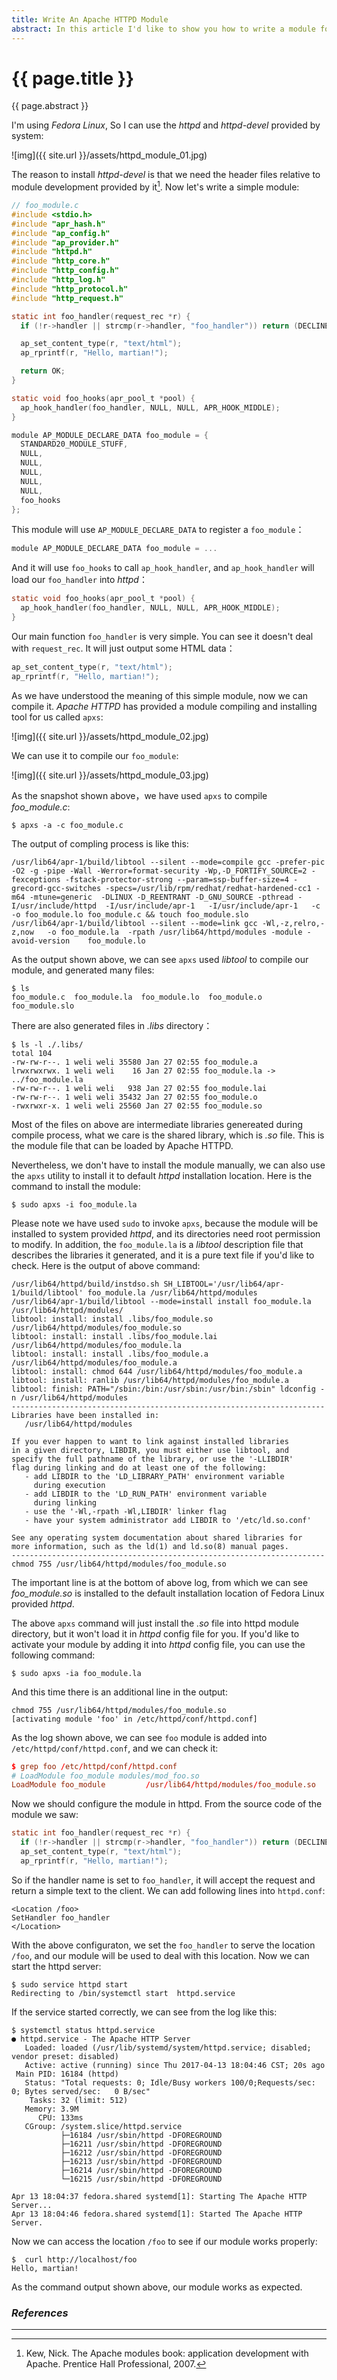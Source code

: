 ```yaml
---
title: Write An Apache HTTPD Module
abstract: In this article I'd like to show you how to write a module for Apache HTTPD.
---
```


# {{ page.title }}

{{ page.abstract }}

I'm using _Fedora Linux_, So I can use the _httpd_ and _httpd-devel_ provided by system:

![img]({{ site.url }}/assets/httpd_module_01.jpg)

The reason to install _httpd-devel_ is that we need the header files relative to module development provided by it[^1]. Now let's write a simple module:

```c
// foo_module.c
#include <stdio.h>
#include "apr_hash.h"
#include "ap_config.h"
#include "ap_provider.h"
#include "httpd.h"
#include "http_core.h"
#include "http_config.h"
#include "http_log.h"
#include "http_protocol.h"
#include "http_request.h"

static int foo_handler(request_rec *r) {
  if (!r->handler || strcmp(r->handler, "foo_handler")) return (DECLINED);

  ap_set_content_type(r, "text/html");
  ap_rprintf(r, "Hello, martian!");

  return OK;
}

static void foo_hooks(apr_pool_t *pool) {
  ap_hook_handler(foo_handler, NULL, NULL, APR_HOOK_MIDDLE);
}

module AP_MODULE_DECLARE_DATA foo_module = {
  STANDARD20_MODULE_STUFF,
  NULL,
  NULL,
  NULL,
  NULL,
  NULL,
  foo_hooks
};
```

This module will use `AP_MODULE_DECLARE_DATA` to register a `foo_module`：

```c
module AP_MODULE_DECLARE_DATA foo_module = ...
```

And it will use `foo_hooks` to call `ap_hook_handler`, and `ap_hook_handler` will load our `foo_handler` into _httpd_：

```c
static void foo_hooks(apr_pool_t *pool) {
  ap_hook_handler(foo_handler, NULL, NULL, APR_HOOK_MIDDLE);
}
```

Our main function `foo_handler` is very simple. You can see it doesn't deal with `request_rec`. It will just output some HTML data：

```c
ap_set_content_type(r, "text/html");
ap_rprintf(r, "Hello, martian!");
```

As we have understood the meaning of this simple module, now we can compile it. _Apache HTTPD_ has provided a module compiling and installing tool for us called `apxs`:

![img]({{ site.url }}/assets/httpd_module_02.jpg)

We can use it to compile our `foo_module`:

![img]({{ site.url }}/assets/httpd_module_03.jpg)

As the snapshot shown above，we have used `apxs` to compile _foo_module.c_:

```
$ apxs -a -c foo_module.c
```

The output of compling process is like this:

```
/usr/lib64/apr-1/build/libtool --silent --mode=compile gcc -prefer-pic -O2 -g -pipe -Wall -Werror=format-security -Wp,-D_FORTIFY_SOURCE=2 -fexceptions -fstack-protector-strong --param=ssp-buffer-size=4 -grecord-gcc-switches -specs=/usr/lib/rpm/redhat/redhat-hardened-cc1 -m64 -mtune=generic  -DLINUX -D_REENTRANT -D_GNU_SOURCE -pthread -I/usr/include/httpd  -I/usr/include/apr-1   -I/usr/include/apr-1   -c -o foo_module.lo foo_module.c && touch foo_module.slo
/usr/lib64/apr-1/build/libtool --silent --mode=link gcc -Wl,-z,relro,-z,now   -o foo_module.la  -rpath /usr/lib64/httpd/modules -module -avoid-version    foo_module.lo
```

As the output shown above, we can see `apxs` used _libtool_ to compile our module, and generated many files:

```
$ ls
foo_module.c  foo_module.la  foo_module.lo  foo_module.o  foo_module.slo
```

There are also generated files in _.libs_ directory：

```
$ ls -l ./.libs/
total 104
-rw-rw-r--. 1 weli weli 35580 Jan 27 02:55 foo_module.a
lrwxrwxrwx. 1 weli weli    16 Jan 27 02:55 foo_module.la -> ../foo_module.la
-rw-rw-r--. 1 weli weli   938 Jan 27 02:55 foo_module.lai
-rw-rw-r--. 1 weli weli 35432 Jan 27 02:55 foo_module.o
-rwxrwxr-x. 1 weli weli 25560 Jan 27 02:55 foo_module.so
```

Most of the files on above are intermediate libraries genereated during compile process, what we care is the shared library, which is _.so_ file. This is the module file that can be loaded by Apache HTTPD.

Nevertheless, we don't have to install the module manually, we can also use the `apxs` utility to install it to default _httpd_ installation location. Here is the command to install the module:


```
$ sudo apxs -i foo_module.la
```

Please note we have used `sudo` to invoke `apxs`, because the module will be installed to system provided _httpd_, and its directories need root permission to modify. In addition, the `foo_module.la` is a _libtool_ description file that describes the libraries it generated, and it is a pure text file if you'd like to check. Here is the output of above command:

```
/usr/lib64/httpd/build/instdso.sh SH_LIBTOOL='/usr/lib64/apr-1/build/libtool' foo_module.la /usr/lib64/httpd/modules
/usr/lib64/apr-1/build/libtool --mode=install install foo_module.la /usr/lib64/httpd/modules/
libtool: install: install .libs/foo_module.so /usr/lib64/httpd/modules/foo_module.so
libtool: install: install .libs/foo_module.lai /usr/lib64/httpd/modules/foo_module.la
libtool: install: install .libs/foo_module.a /usr/lib64/httpd/modules/foo_module.a
libtool: install: chmod 644 /usr/lib64/httpd/modules/foo_module.a
libtool: install: ranlib /usr/lib64/httpd/modules/foo_module.a
libtool: finish: PATH="/sbin:/bin:/usr/sbin:/usr/bin:/sbin" ldconfig -n /usr/lib64/httpd/modules
----------------------------------------------------------------------
Libraries have been installed in:
   /usr/lib64/httpd/modules

If you ever happen to want to link against installed libraries
in a given directory, LIBDIR, you must either use libtool, and
specify the full pathname of the library, or use the '-LLIBDIR'
flag during linking and do at least one of the following:
   - add LIBDIR to the 'LD_LIBRARY_PATH' environment variable
     during execution
   - add LIBDIR to the 'LD_RUN_PATH' environment variable
     during linking
   - use the '-Wl,-rpath -Wl,LIBDIR' linker flag
   - have your system administrator add LIBDIR to '/etc/ld.so.conf'

See any operating system documentation about shared libraries for
more information, such as the ld(1) and ld.so(8) manual pages.
----------------------------------------------------------------------
chmod 755 /usr/lib64/httpd/modules/foo_module.so
```

The important line is at the bottom of above log, from which we can see _foo_module.so_ is installed to the default installation location of Fedora Linux provided _httpd_.

The above `apxs` command will just install the _.so_ file into httpd module directory, but it won't load it in _httpd_ config file for you. If you'd like to activate your module by adding it into _httpd_ config file, you can use the following command:

```
$ sudo apxs -ia foo_module.la
```

And this time there is an additional line in the output:

```
chmod 755 /usr/lib64/httpd/modules/foo_module.so
[activating module 'foo' in /etc/httpd/conf/httpd.conf]
```

As the log shown above, we can see `foo` module is added into `/etc/httpd/conf/httpd.conf`, and we can check it:

```conf
$ grep foo /etc/httpd/conf/httpd.conf
# LoadModule foo_module modules/mod_foo.so
LoadModule foo_module         /usr/lib64/httpd/modules/foo_module.so
```

Now we should configure the module in httpd. From the source code of the module we saw:

```c
static int foo_handler(request_rec *r) {
  if (!r->handler || strcmp(r->handler, "foo_handler")) return (DECLINED);
  ap_set_content_type(r, "text/html");
  ap_rprintf(r, "Hello, martian!");
```

So if the handler name is set to `foo_handler`, it will accept the request and return a simple text to the client. We can add following lines into `httpd.conf`:

```
<Location /foo>
SetHandler foo_handler
</Location>
```

With the above configuraton, we set the `foo_handler` to serve the location `/foo`, and our module will be used to deal with this location. Now we can start the httpd server:

```
$ sudo service httpd start
Redirecting to /bin/systemctl start  httpd.service
```

If the service started correctly, we can see from the log like this:

```
$ systemctl status httpd.service
● httpd.service - The Apache HTTP Server
   Loaded: loaded (/usr/lib/systemd/system/httpd.service; disabled; vendor preset: disabled)
   Active: active (running) since Thu 2017-04-13 18:04:46 CST; 20s ago
 Main PID: 16184 (httpd)
   Status: "Total requests: 0; Idle/Busy workers 100/0;Requests/sec: 0; Bytes served/sec:   0 B/sec"
    Tasks: 32 (limit: 512)
   Memory: 3.9M
      CPU: 133ms
   CGroup: /system.slice/httpd.service
           ├─16184 /usr/sbin/httpd -DFOREGROUND
           ├─16211 /usr/sbin/httpd -DFOREGROUND
           ├─16212 /usr/sbin/httpd -DFOREGROUND
           ├─16213 /usr/sbin/httpd -DFOREGROUND
           ├─16214 /usr/sbin/httpd -DFOREGROUND
           └─16215 /usr/sbin/httpd -DFOREGROUND

Apr 13 18:04:37 fedora.shared systemd[1]: Starting The Apache HTTP Server...
Apr 13 18:04:46 fedora.shared systemd[1]: Started The Apache HTTP Server.
```

Now we can access the location `/foo` to see if our module works properly:

```
$  curl http://localhost/foo
Hello, martian!
```

As the command output shown above, our module works as expected.

### _References_

---

[^1]: Kew, Nick. The Apache modules book: application development with Apache. Prentice Hall Professional, 2007.
